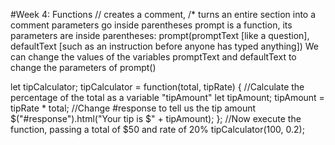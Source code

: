 #Week 4: Functions
// creates a comment, /* turns an entire section into a comment
parameters go inside parentheses
prompt is a function, its parameters are inside parentheses:
prompt(promptText [like a question], defaultText [such as an instruction before anyone has typed anything])
We can change the values of the variables promptText and defaultText to change the parameters of prompt()

let tipCalculator;
tipCalculator = function(total, tipRate) {
    //Calculate the percentage of the total as a variable "tipAmount"
    let tipAmount;
    tipAmount = tipRate * total;
    //Change #response to tell us the tip amount
    $("#response").html("Your tip is $" + tipAmount);
};
//Now execute the function, passing a total of $50 and rate of 20%
tipCalculator(100, 0.2);
